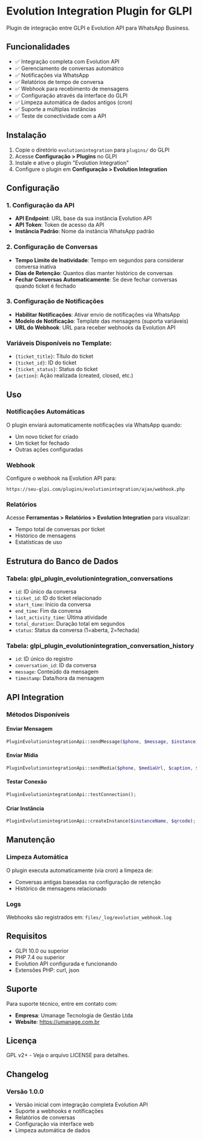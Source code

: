 # Evolution Integration Plugin for GLPI

Plugin de integração entre GLPI e Evolution API para WhatsApp Business.

## Funcionalidades

- ✅ Integração completa com Evolution API
- ✅ Gerenciamento de conversas automático
- ✅ Notificações via WhatsApp
- ✅ Relatórios de tempo de conversa
- ✅ Webhook para recebimento de mensagens
- ✅ Configuração através da interface do GLPI
- ✅ Limpeza automática de dados antigos (cron)
- ✅ Suporte a múltiplas instâncias
- ✅ Teste de conectividade com a API

## Instalação

1. Copie o diretório `evolutionintegration` para `plugins/` do GLPI
2. Acesse **Configuração > Plugins** no GLPI
3. Instale e ative o plugin "Evolution Integration"
4. Configure o plugin em **Configuração > Evolution Integration**

## Configuração

### 1. Configuração da API
- **API Endpoint**: URL base da sua instância Evolution API
- **API Token**: Token de acesso da API
- **Instância Padrão**: Nome da instância WhatsApp padrão

### 2. Configuração de Conversas
- **Tempo Limite de Inatividade**: Tempo em segundos para considerar conversa inativa
- **Dias de Retenção**: Quantos dias manter histórico de conversas
- **Fechar Conversas Automaticamente**: Se deve fechar conversas quando ticket é fechado

### 3. Configuração de Notificações
- **Habilitar Notificações**: Ativar envio de notificações via WhatsApp
- **Modelo de Notificação**: Template das mensagens (suporta variáveis)
- **URL do Webhook**: URL para receber webhooks da Evolution API

### Variáveis Disponíveis no Template:
- `{ticket_title}`: Título do ticket
- `{ticket_id}`: ID do ticket
- `{ticket_status}`: Status do ticket
- `{action}`: Ação realizada (created, closed, etc.)

## Uso

### Notificações Automáticas
O plugin enviará automaticamente notificações via WhatsApp quando:
- Um novo ticket for criado
- Um ticket for fechado
- Outras ações configuradas

### Webhook
Configure o webhook na Evolution API para:
```
https://seu-glpi.com/plugins/evolutionintegration/ajax/webhook.php
```

### Relatórios
Acesse **Ferramentas > Relatórios > Evolution Integration** para visualizar:
- Tempo total de conversas por ticket
- Histórico de mensagens
- Estatísticas de uso

## Estrutura do Banco de Dados

### Tabela: glpi_plugin_evolutionintegration_conversations
- `id`: ID único da conversa
- `ticket_id`: ID do ticket relacionado
- `start_time`: Início da conversa
- `end_time`: Fim da conversa
- `last_activity_time`: Última atividade
- `total_duration`: Duração total em segundos
- `status`: Status da conversa (1=aberta, 2=fechada)

### Tabela: glpi_plugin_evolutionintegration_conversation_history
- `id`: ID único do registro
- `conversation_id`: ID da conversa
- `message`: Conteúdo da mensagem
- `timestamp`: Data/hora da mensagem

## API Integration

### Métodos Disponíveis

#### Enviar Mensagem
```php
PluginEvolutionintegrationApi::sendMessage($phone, $message, $instance);
```

#### Enviar Mídia
```php
PluginEvolutionintegrationApi::sendMedia($phone, $mediaUrl, $caption, $instance);
```

#### Testar Conexão
```php
PluginEvolutionintegrationApi::testConnection();
```

#### Criar Instância
```php
PluginEvolutionintegrationApi::createInstance($instanceName, $qrcode);
```

## Manutenção

### Limpeza Automática
O plugin executa automaticamente (via cron) a limpeza de:
- Conversas antigas baseadas na configuração de retenção
- Histórico de mensagens relacionado

### Logs
Webhooks são registrados em: `files/_log/evolution_webhook.log`

## Requisitos

- GLPI 10.0 ou superior
- PHP 7.4 ou superior
- Evolution API configurada e funcionando
- Extensões PHP: curl, json

## Suporte

Para suporte técnico, entre em contato com:
- **Empresa**: Umanage Tecnologia de Gestão Ltda
- **Website**: https://umanage.com.br

## Licença

GPL v2+ - Veja o arquivo LICENSE para detalhes.

## Changelog

### Versão 1.0.0
- Versão inicial com integração completa Evolution API
- Suporte a webhooks e notificações
- Relatórios de conversas
- Configuração via interface web
- Limpeza automática de dados
